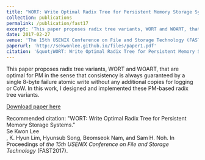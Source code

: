 ```yaml
---
title: "WORT: Write Optimal Radix Tree for Persistent Memory Storage Systems"
collection: publications
permalink: /publication/fast17
excerpt: 'This paper proposes radix tree variants, WORT and WOART, that are optimal for PM in the sense that consistency is always guaranteed by a single 8-byte failure atomic write without any additional copies for logging or CoW. In this work, I designed and implemented these PM-based radix tree variants.'
date: 2017-02-27
venue: 'The 15th USENIX Conference on File and Storage Technology (FAST2017)'
paperurl: 'http://sekwonlee.github.io/files/paper1.pdf'
citation: '&quot;WORT: Write Optimal Radix Tree for Persistent Memory Storage Systems.&quot; <br>Se Kwon Lee</br>, K. Hyun Lim, Hyunsub Song, Beomseok Nam, and Sam H. Noh. In Proceedings of <i>the 15th USENIX Conference on File and Storage Technology</i> (FAST2017).'
---
```

This paper proposes radix tree variants, WORT and WOART, that are optimal for PM in the sense that consistency is always guaranteed by a single 8-byte failure atomic write without any additional copies for logging or CoW. In this work, I designed and implemented these PM-based radix tree variants.

[Download paper here](http://sekwonlee.github.io/files/paper1.pdf)

Recommended citation: "WORT: Write Optimal Radix Tree for Persistent Memory Storage Systems." <br>Se Kwon Lee</br>, K. Hyun Lim, Hyunsub Song, Beomseok Nam, and Sam H. Noh. In Proceedings of <i>the 15th USENIX Conference on File and Storage Technology</i> (FAST2017).
